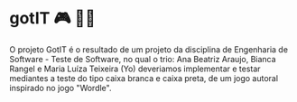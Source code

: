 # gotIT 🎮 👩‍💻 
O projeto GotIT é o resultado de um projeto da disciplina de Engenharia de Software - Teste de Software, no qual o trio: Ana Beatriz Araujo, Bianca Rangel e Maria Luíza Teixeira (Yo) deveriamos implementar e testar mediantes a teste do tipo caixa branca e caixa preta, de um jogo autoral inspirado no jogo "Wordle".
